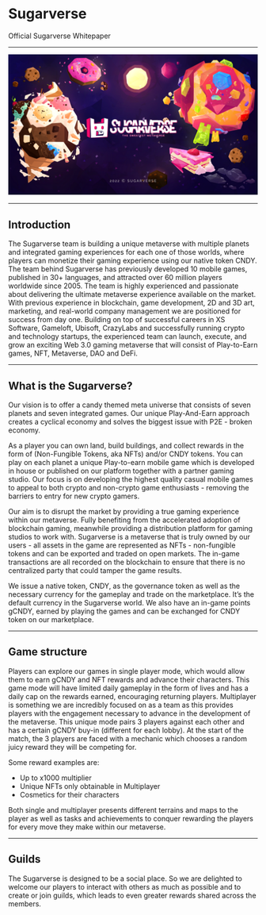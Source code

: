 # Sugarverse

Official Sugarverse Whitepaper

---

![Sugarverse](/assets/sugarverse-intro-v2.png)

---

## Introduction

The Sugarverse team is building a unique metaverse with multiple planets and integrated gaming experiences for each one of those worlds, where players can monetize their gaming experience using our native token CNDY. The team behind Sugarverse has previously developed 10 mobile games, published in 30+ languages, and attracted over 60 million players worldwide since 2005. The team is highly experienced and passionate about delivering the ultimate metaverse experience available on the market. With previous experience in blockchain, game development, 2D and 3D art, marketing, and real-world company management we are positioned for success from day one. Building on top of successful careers in XS Software, Gameloft, Ubisoft, CrazyLabs and successfully running crypto and technology startups, the experienced team can launch, execute, and grow an exciting Web 3.0 gaming metaverse that will consist of Play-to-Earn games, NFT, Metaverse, DAO and DeFi.

---

## What is the Sugarverse?

Our vision is to offer a candy themed meta universe that consists of seven planets and seven integrated games. Our unique Play-And-Earn approach creates a cyclical economy and solves the biggest issue with P2E - broken economy.

As a player you can own land, build buildings, and collect rewards in the form of (Non-Fungible Tokens, aka NFTs) and/or CNDY tokens. You can play on each planet a unique Play-to-earn mobile game which is developed in house or published on our platform together with a partner gaming studio. Our focus is on developing the highest quality casual mobile games to appeal to both crypto and non-crypto game enthusiasts - removing the barriers to entry for new crypto gamers.

Our aim is to disrupt the market by providing a true gaming experience within our metaverse. Fully benefiting from the accelerated adoption of blockchain gaming, meanwhile providing a distribution platform for gaming studios to work with.
Sugarverse is a metaverse that is truly owned by our users - all assets in the game are represented as NFTs - non-fungible tokens and can be exported and traded on open markets. The in-game transactions are all recorded on the blockchain to ensure that there is no centralized party that could tamper the game results.

We issue a native token, CNDY, as the governance token as well as the necessary currency for the gameplay and trade on the marketplace. It’s the default currency in the Sugarverse world. We also have an in-game points gCNDY, earned by playing the games and can be exchanged for CNDY token on our marketplace.

---

## Game structure

Players can explore our games in single player mode, which would allow them to earn gCNDY and NFT rewards and advance their characters. This game mode will have limited daily gameplay in the form of lives and has a daily cap on the rewards earned, encouraging returning players.
Multiplayer is something we are incredibly focused on as a team as this provides players with the engagement necessary to advance in the development of the metaverse. This unique mode pairs 3 players against each other and has a certain gCNDY buy-in (different for each lobby).  At the start of the match, the 3 players are faced with a mechanic which chooses a random juicy reward they will be competing for.

Some reward examples are:

- Up to x1000 multiplier
- Unique NFTs only obtainable in Multiplayer
- Cosmetics for their characters

Both single and multiplayer presents different terrains and maps to the player as well as tasks and achievements to conquer rewarding the players for every move they make within our metaverse.

---

## Guilds

The Sugarverse is designed to be a social place. So we are delighted to welcome our players to interact with others as much as possible and to create or join guilds, which leads to even greater rewards shared across the members.
